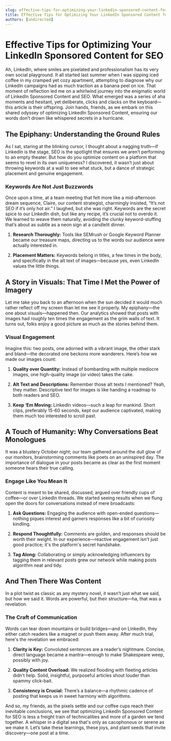 ```yaml
---
slug: effective-tips-for-optimizing-your-linkedin-sponsored-content-for-seo
title: Effective Tips for Optimizing Your LinkedIn Sponsored Content for SEO
authors: [undirected]
---
```



# Effective Tips for Optimizing Your LinkedIn Sponsored Content for SEO

Ah, LinkedIn, where smiles are pixelated and professionalism has its very own social playground. It all started last summer when I was sipping iced coffee in my cramped yet cozy apartment, attempting to diagnose why our LinkedIn campaigns had as much traction as a banana peel on ice. That moment of reflection led me on a whirlwind journey into the enigmatic world of LinkedIn Sponsored Content and SEO. What emerged was a series of aha moments and hesitant, yet deliberate, clicks and clacks on the keyboard—this article is their offspring. Join hands, friends, as we embark on this shared odyssey of optimizing LinkedIn Sponsored Content, ensuring our words don’t drown like whispered secrets in a hurricane.

## The Epiphany: Understanding the Ground Rules

As I sat, staring at the blinking cursor, I thought about a nagging truth—if LinkedIn is the stage, SEO is the spotlight that ensures we aren’t performing to an empty theater. But how do you optimize content on a platform that seems to revel in its own uniqueness? I discovered, it wasn’t just about throwing keywords at a wall to see what stuck, but a dance of strategic placement and genuine engagement.

### Keywords Are Not Just Buzzwords

Once upon a time, at a team meeting that felt more like a mid-afternoon dream sequence, Claire, our content strategist, charmingly insisted, “It’s not SEO if it’s only hot air.” I laughed, but she was right. Keywords are the secret spice to our LinkedIn dish, but like any recipe, it’s crucial not to overdo it. We learned to weave them naturally, avoiding the clunky keyword-stuffing that’s about as subtle as a neon sign at a candlelit dinner.

1. **Research Thoroughly:** Tools like SEMrush or Google Keyword Planner became our treasure maps, directing us to the words our audience were actually interested in.
   
2. **Placement Matters:** Keywords belong in titles, a few times in the body, and specifically in the alt text of images—because yes, even LinkedIn values the little things.

## A Story in Visuals: That Time I Met the Power of Imagery

Let me take you back to an afternoon when the sun decided it would much rather reflect off my screen than let me see it properly. My epiphany—the one about visuals—happened then. Our analytics showed that posts with images had roughly ten times the engagement as the grim walls of text. It turns out, folks enjoy a good picture as much as the stories behind them.

### Visual Engagement

Imagine this: two posts, one adorned with a vibrant image, the other stark and bland—the decorated one beckons more wanderers. Here’s how we made our images count:

1. **Quality over Quantity:** Instead of bombarding with multiple mediocre images, one high-quality image (or video) takes the cake.
   
2. **Alt Text and Descriptions:** Remember those alt texts I mentioned? Yeah, they matter. Descriptive text for images is like handing a roadmap to both readers and SEO.

3. **Keep ‘Em Moving:** LinkedIn videos—such a leap for mankind. Short clips, preferably 15-60 seconds, kept our audience captivated, making them much too interested to scroll past.

## A Touch of Humanity: Why Conversations Beat Monologues

It was a blustery October night; our team gathered around the dull glow of our monitors, brainstorming comments like poets on an uninspired day. The importance of dialogue in your posts became as clear as the first moment someone hears their true calling.

### Engage Like You Mean It

Content is meant to be shared, discussed, argued over friendly cups of coffee—or over LinkedIn threads. We started seeing results when we flung open the doors for conversations instead of mere broadcasts:

1. **Ask Questions:** Engaging the audience with open-ended questions—nothing piques interest and garners responses like a bit of curiosity kindling.

2. **Respond Thoughtfully:** Comments are golden, and responses should be worth their weight. In our experience—reactive engagement isn't just good practice; it's the platform's secret handshake.
  
3. **Tag Along:** Collaborating or simply acknowledging influencers by tagging them in relevant posts grew our network while making posts algorithm neat and tidy.

## And Then There Was Content

In a plot twist as classic as any mystery novel, it wasn’t just what we said, but how we said it. Words are powerful, but their structure—ha, that was a revelation.

### The Craft of Communication

Words can tear down mountains or build bridges—and on LinkedIn, they either catch readers like a magnet or push them away. After much trial, here's the revelation we embraced:

1. **Clarity is Key:** Convoluted sentences are a reader’s nightmare. Concise, direct language became a mantra—enough to make Shakespeare weep, possibly with joy.

2. **Quality Content Overload:** We realized flooding with fleeting articles didn’t help. Solid, insightful, purposeful articles shout louder than spammy click-bait.

3. **Consistency is Crucial:** There’s a balance—a rhythmic cadence of posting that keeps us in sweet harmony with algorithms.

And so, my friends, as the pixels settle and our coffee cups reach their inevitable conclusions, we see that optimizing LinkedIn Sponsored Content for SEO is less a freight train of technicalities and more of a garden we tend together. A whisper in a digital sea that's only as cacophonous or serene as we make it. Let’s take these learnings, these joys, and plant seeds that invite discovery—one post at a time.